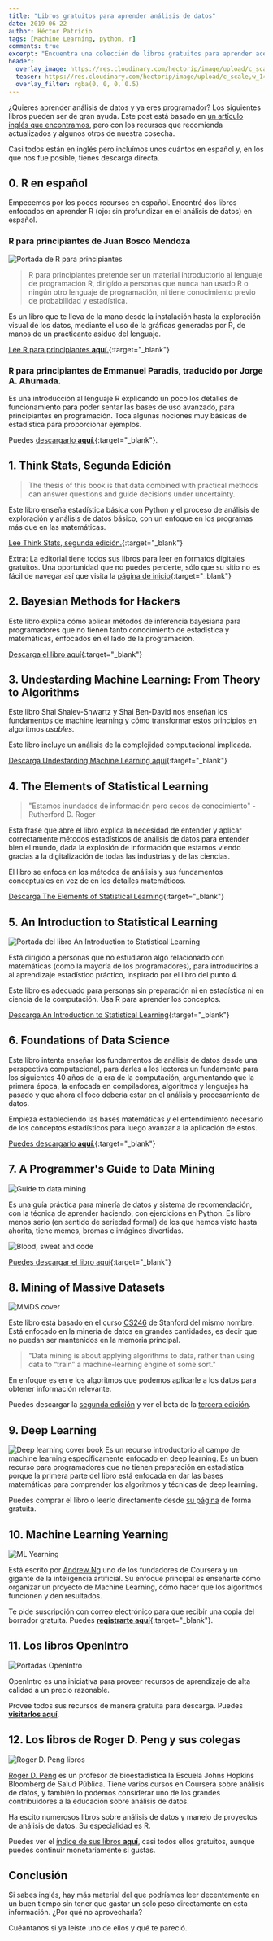 ```yaml
---
title: "Libros gratuitos para aprender análisis de datos"
date: 2019-06-22
author: Héctor Patricio
tags: [Machine Learning, python, r]
comments: true
excerpt: "Encuentra una colección de libros gratuitos para aprender acerca de estadística, análisis de datos y machine learning usando tanto Python como R."
header:
  overlay_image: https://res.cloudinary.com/hectorip/image/upload/c_scale,w_1440/v1561236196/sharon-mccutcheon-532782-unsplash_obsxhd.jpg
  teaser: https://res.cloudinary.com/hectorip/image/upload/c_scale,w_1440/v1561236196/sharon-mccutcheon-532782-unsplash_obsxhd.jpg
  overlay_filter: rgba(0, 0, 0, 0.5)
---
```


¿Quieres aprender análisis de datos y ya eres programador? Los siguientes libros pueden ser de gran ayuda. Este post está basado en [un artículo inglés que encontramos](http://bit.ly/2RjPiol), pero con los recursos que recomienda actualizados y algunos otros de nuestra cosecha.

Casi todos están en inglés pero incluímos unos cuántos en español y, en los que nos fue posible, tienes descarga directa.

## 0. R en español

Empecemos por los pocos recursos en español. Encontré dos libros enfocados en aprender R (ojo: sin profundizar en el análisis de datos) en español.

### R para principiantes de Juan Bosco Mendoza

![Portada de R para principiantes](https://bookdown.org/jboscomendoza/r-principiantes4/images/r-principiantes-cover.png)

> R para principiantes pretende ser un material introductorio al lenguaje de programación R, dirigído a personas que nunca han usado R o ningún otro lenguaje de programación, ni tiene conocimiento previo de probabilidad y estadística.

Es un libro que te lleva de la mano desde la instalación hasta la exploración visual de los datos, mediante el uso de la gráficas generadas por R, de manos de un practicante asiduo del lenguaje.


[Lée R para principiantes **aquí**.](http://bit.ly/2Ru1cvU){:target="_blank"}

### R para principiantes de Emmanuel Paradis, traducido por Jorge A. Ahumada.

Es una introducción al lenguaje R explicando un poco los detalles de funcionamiento para poder sentar las bases de uso avanzado, para principiantes en programación. Toca algunas nociones muy básicas de estadística para proporcionar ejemplos.

Puedes [descargarlo **aquí**.](http://bit.ly/2RuQ02j){:target="_blank"}.


## 1. Think Stats, Segunda Edición


> The thesis of this book is that data combined with practical methods can answer questions and guide decisions under uncertainty.

Este libro enseña estadística básica con Python y el proceso de análisis de exploración y análisis de datos básico, con un enfoque en los programas más que en las matemáticas.

[Lee Think Stats, segunda edición.](http://bit.ly/2Rlq20V){:target="_blank"}

Extra: La editorial tiene todos sus libros para leer en formatos digitales gratuitos. Una oportunidad que no puedes perderte, sólo que su sitio no es fácil de navegar así que visita la [página de inicio](https://greenteapress.com/wp/){:target="_blank"}


## 2. Bayesian Methods for Hackers

Este libro explica cómo aplicar métodos de inferencia bayesiana para programadores que no tienen tanto conocimiento de estadística y matemáticas, enfocados en el lado de la programación.

[Descarga el libro aquí](http://bit.ly/2Rs2TKt){:target="_blank"}

## 3. Undestarding Machine Learning: From Theory to Algorithms

Este libro Shai Shalev-Shwartz y Shai Ben-David nos  enseñan los fundamentos de machine learning y cómo transformar estos principios en algoritmos _usables_.

Este libro incluye un análisis de la complejidad computacional implicada.

[Descarga Undestarding Machine Learning aquí](http://bit.ly/2Rr1Nys){:target="_blank"}

## 4. The Elements of Statistical Learning

> "Estamos inundados de información pero secos de conocimiento" - Rutherford D. Roger

Esta frase que abre el libro explica la necesidad de entender y aplicar correctamente métodos estadísticos de análisis de datos para entender bien el mundo, dada la explosión de información que estamos viendo gracias a la digitalización de todas las industrias y de las ciencias. 

El libro se enfoca en los métodos de análisis y sus fundamentos conceptuales en vez de en los detalles matemáticos.

[Descarga The Elements of Statistical Learning](https://stanford.io/2RtnVrX){:target="_blank"}

## 5. An Introduction to Statistical Learning

![Portada del libro An Introduction to Statistical Learning](http://www-bcf.usc.edu/~gareth/ISL/ISL%20Cover%202.jpg)

Está dirigido a personas que no estudiaron algo relacionado con matemáticas (como la mayoría de los programadores), para introducirlos a al aprendizaje estadístico práctico, inspirado por el libro del punto 4.

Este libro es adecuado para personas sin preparación ni en estadística ni en ciencia de la computación. Usa R para aprender los conceptos.

[Descarga An Introduction to Statistical Learning](http://bit.ly/2RqyE6o){:target="_blank"}

## 6. Foundations of Data Science

Este libro intenta enseñar los fundamentos de análisis de datos desde una perspectiva computacional, para darles a los lectores un fundamento para los siguientes 40 años de la era de la computación, argumentando que la primera época, la enfocada en compiladores, algoritmos y lenguajes ha pasado y que ahora el foco debería estar en el análisis y procesamiento de datos.

Empieza estableciendo las bases matemáticas y el entendimiento necesario de los conceptos estadísticos para luego avanzar a la aplicación de estos.

[Puedes descargarlo **aquí**.](http://bit.ly/2RtkNMI){:target="_blank"}

## 7. A Programmer's Guide to Data Mining

![Guide to data mining](https://res.cloudinary.com/hectorip/image/upload/c_scale,w_570/v1561237264/mozi_c01gcv.png)

Es una guía práctica para minería de datos y sistema de recomendación, con la técnica de aprender haciendo, con ejercicions en Python. Es libro menos serio (en sentido de seriedad formal) de los que hemos visto hasta ahorita, tiene memes, bromas e imágines divertidas.

![Blood, sweat and code](https://res.cloudinary.com/hectorip/image/upload/v1561228640/Screenshot_2019-06-22_13.37.09_igbbp1.png)

[Puedes descargar el libro aquí](http://bit.ly/2RtFCaY){:target="_blank"}

## 8. Mining of Massive Datasets

![MMDS cover](http://i.stanford.edu/~ullman/gifs/mmds2.jpg)


Este libro está basado en el curso [CS246](http://cs246.stanford.edu/) de Stanford del mismo nombre. Está enfocado en la minería de datos en grandes cantidades, es decir que no puedan ser mantenidos en la memoria principal. 

>  "Data mining is about applying algorithms
to data, rather than using data to “train” a machine-learning engine of some
sort."

En enfoque es en e los algoritmos que podemos aplicarle a los datos para obtener información relevante.

Puedes descargar la [segunda edición](http://bit.ly/2RsGkoR) y ver el beta de la [tercera edición](https://stanford.io/2RAaJ4M).

## 9. Deep Learning
![Deep learning cover book](https://res.cloudinary.com/hectorip/image/upload/v1561233648/Screenshot_2019-06-22_15.00.27_fxtwob.png)
Es un recurso introductorio al campo de machine learning específicamente enfocado en deep learning. 
Es un buen recurso para programadores que no tienen preparación en estadística porque la primera parte del libro está enfocada en dar las bases matemáticas para comprender los algoritmos y técnicas de deep learning.

Puedes comprar el libro o leerlo directamente desde [su página](http://bit.ly/2RtKtZK) de forma gratuita.

## 10. Machine Learning Yearning

![ML Yearning](https://res.cloudinary.com/hectorip/image/upload/v1561236864/Screenshot_2019-06-22_15.54.12_r585on.png)

Está escrito por [Andrew Ng](http://bit.ly/2RrkYYS) uno de los fundadores de Coursera y un gigante de la inteligencia artificial. Su enfoque principal es enseñarte cómo organizar un proyecto de Machine Learning, cómo hacer que los algoritmos funcionen y den resultados.

Te pide suscripción con correo electrónico para que recibir una copia del borrador gratuita. Puedes [**registrarte aquí**](http://bit.ly/2RsPwtv){:target="_blank"}.

## 11. Los libros OpenIntro

![Portadas OpenIntro](https://res.cloudinary.com/hectorip/image/upload/v1561234376/Screenshot_2019-06-22_15.11.04_m19ucx.png)

OpenIntro es una iniciativa para proveer recursos de aprendizaje de alta calidad a un precio razonable.

Provee todos sus recursos de manera gratuita para descarga. Puedes [**visitarlos aquí**](http://bit.ly/2RxUIvZ).

## 12. Los libros de Roger D. Peng y sus colegas

![Roger D. Peng libros](https://res.cloudinary.com/hectorip/image/upload/v1561235101/Screenshot_2019-06-22_15.24.56_xkx1qk.png)

[Roger D. Peng](http://bit.ly/2Rvyg6Y) es un profesor de bioestadística la 
Escuela Johns Hopkins Bloomberg de Salud Pública. Tiene varios cursos en Coursera sobre análisis de datos, y también lo podemos considerar uno de los grandes contribuidores a la educación sobre análisis de datos.

Ha escito numerosos libros sobre análisis de datos y manejo de proyectos de análisis de datos. Su especialidad es R.

Puedes ver el [índice de sus libros **aquí**](http://bit.ly/2Rrleai), casi todos ellos gratuitos, aunque puedes continuir monetariamente si gustas.


## Conclusión

Si sabes inglés, hay más material del que podríamos leer decentemente en un buen tiempo sin tener que gastar un solo peso directamente en esta información. ¿Por qué no aprovecharla?

Cuéantanos si ya leíste uno de ellos y qué te pareció.
